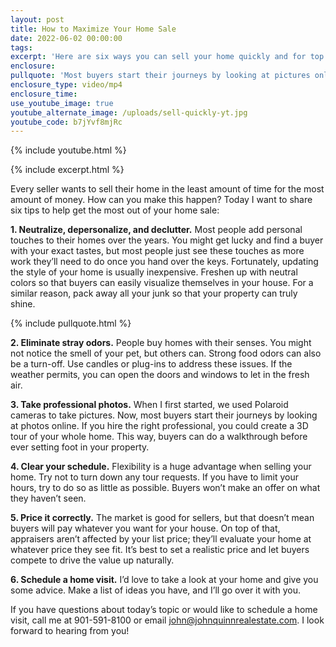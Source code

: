 ```yaml
---
layout: post
title: How to Maximize Your Home Sale
date: 2022-06-02 00:00:00
tags:
excerpt: 'Here are six ways you can sell your home quickly and for top dollar. '
enclosure:
pullquote: 'Most buyers start their journeys by looking at pictures online. '
enclosure_type: video/mp4
enclosure_time:
use_youtube_image: true
youtube_alternate_image: /uploads/sell-quickly-yt.jpg
youtube_code: b7jYvf8mjRc
---
```

{% include youtube.html %}

{% include excerpt.html %}

Every seller wants to sell their home in the least amount of time for the most amount of money. How can you make this happen? Today I want to share six tips to help get the most out of your home sale:

**1\. Neutralize, depersonalize, and declutter.** Most people add personal touches to their homes over the years. You might get lucky and find a buyer with your exact tastes, but most people just see these touches as more work they’ll need to do once you hand over the keys. Fortunately, updating the style of your home is usually inexpensive. Freshen up with neutral colors so that buyers can easily visualize themselves in your house. For a similar reason, pack away all your junk so that your property can truly shine.&nbsp;

{% include pullquote.html %}

**2\. Eliminate stray odors.** People buy homes with their senses. You might not notice the smell of your pet, but others can. Strong food odors can also be a turn-off. Use candles or plug-ins to address these issues. If the weather permits, you can open the doors and windows to let in the fresh air.&nbsp;

**3\. Take professional photos.** When I first started, we used Polaroid cameras to take pictures. Now, most buyers start their journeys by looking at photos online. If you hire the right professional, you could create a 3D tour of your whole home. This way, buyers can do a walkthrough before ever setting foot in your property.&nbsp;

**4\. Clear your schedule.** Flexibility is a huge advantage when selling your home. Try not to turn down any tour requests. If you have to limit your hours, try to do so as little as possible. Buyers won’t make an offer on what they haven’t seen.&nbsp;

**5\. Price it correctly.** The market is good for sellers, but that doesn’t mean buyers will pay whatever you want for your house. On top of that, appraisers aren’t affected by your list price; they’ll evaluate your home at whatever price they see fit. It’s best to set a realistic price and let buyers compete to drive the value up naturally.&nbsp;

**6\. Schedule a home visit.** I’d love to take a look at your home and give you some advice. Make a list of ideas you have, and I’ll go over it with you.&nbsp;

If you have questions about today’s topic or would like to schedule a home visit, call me at 901-591-8100 or email [john@johnquinnrealestate.com](mailto:john@johnquinnrealestate.com). I look forward to hearing from you\!&nbsp;
